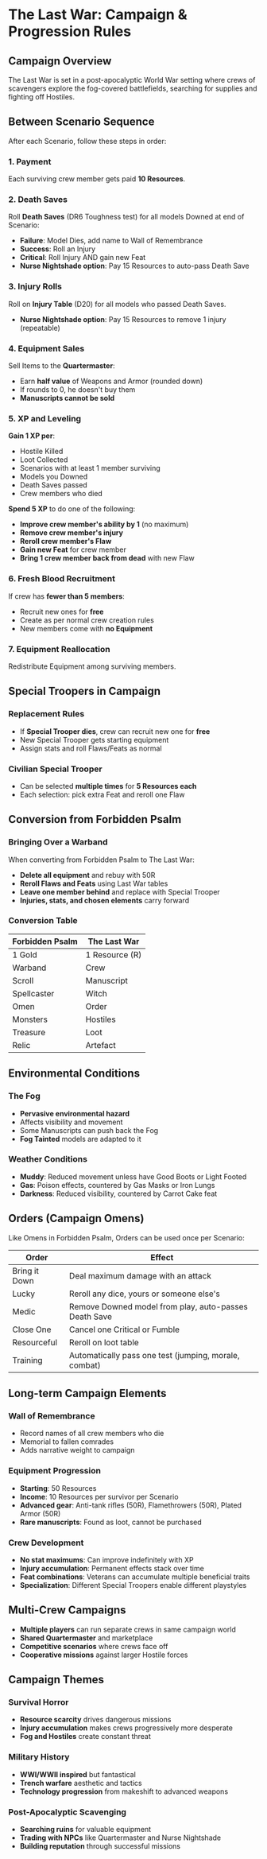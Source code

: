 # The Last War: Campaign & Progression Rules

## Campaign Overview
The Last War is set in a post-apocalyptic World War setting where crews of scavengers explore the fog-covered battlefields, searching for supplies and fighting off Hostiles.

## Between Scenario Sequence
After each Scenario, follow these steps in order:

### 1. Payment
Each surviving crew member gets paid **10 Resources**.

### 2. Death Saves
Roll **Death Saves** (DR6 Toughness test) for all models Downed at end of Scenario:
- **Failure**: Model Dies, add name to Wall of Remembrance
- **Success**: Roll an Injury
- **Critical**: Roll Injury AND gain new Feat
- **Nurse Nightshade option**: Pay 15 Resources to auto-pass Death Save

### 3. Injury Rolls
Roll on **Injury Table** (D20) for all models who passed Death Saves.
- **Nurse Nightshade option**: Pay 15 Resources to remove 1 injury (repeatable)

### 4. Equipment Sales
Sell Items to the **Quartermaster**:
- Earn **half value** of Weapons and Armor (rounded down)
- If rounds to 0, he doesn't buy them
- **Manuscripts cannot be sold**

### 5. XP and Leveling
**Gain 1 XP per**:
- Hostile Killed
- Loot Collected
- Scenarios with at least 1 member surviving
- Models you Downed
- Death Saves passed
- Crew members who died

**Spend 5 XP** to do one of the following:
- **Improve crew member's ability by 1** (no maximum)
- **Remove crew member's injury**
- **Reroll crew member's Flaw**
- **Gain new Feat** for crew member
- **Bring 1 crew member back from dead** with new Flaw

### 6. Fresh Blood Recruitment
If crew has **fewer than 5 members**:
- Recruit new ones for **free**
- Create as per normal crew creation rules
- New members come with **no Equipment**

### 7. Equipment Reallocation
Redistribute Equipment among surviving members.

## Special Troopers in Campaign

### Replacement Rules
- If **Special Trooper dies**, crew can recruit new one for **free**
- New Special Trooper gets starting equipment
- Assign stats and roll Flaws/Feats as normal

### Civilian Special Trooper
- Can be selected **multiple times** for **5 Resources each**
- Each selection: pick extra Feat and reroll one Flaw

## Conversion from Forbidden Psalm

### Bringing Over a Warband
When converting from Forbidden Psalm to The Last War:
- **Delete all equipment** and rebuy with 50R
- **Reroll Flaws and Feats** using Last War tables
- **Leave one member behind** and replace with Special Trooper
- **Injuries, stats, and chosen elements** carry forward

### Conversion Table
| Forbidden Psalm | The Last War |
|------------------|--------------|
| 1 Gold | 1 Resource (R) |
| Warband | Crew |
| Scroll | Manuscript |
| Spellcaster | Witch |
| Omen | Order |
| Monsters | Hostiles |
| Treasure | Loot |
| Relic | Artefact |

## Environmental Conditions

### The Fog
- **Pervasive environmental hazard**
- Affects visibility and movement
- Some Manuscripts can push back the Fog
- **Fog Tainted** models are adapted to it

### Weather Conditions
- **Muddy**: Reduced movement unless have Good Boots or Light Footed
- **Gas**: Poison effects, countered by Gas Masks or Iron Lungs
- **Darkness**: Reduced visibility, countered by Carrot Cake feat

## Orders (Campaign Omens)
Like Omens in Forbidden Psalm, Orders can be used once per Scenario:

| Order | Effect |
|-------|--------|
| Bring it Down | Deal maximum damage with an attack |
| Lucky | Reroll any dice, yours or someone else's |
| Medic | Remove Downed model from play, auto-passes Death Save |
| Close One | Cancel one Critical or Fumble |
| Resourceful | Reroll on loot table |
| Training | Automatically pass one test (jumping, morale, combat) |

## Long-term Campaign Elements

### Wall of Remembrance
- Record names of all crew members who die
- Memorial to fallen comrades
- Adds narrative weight to campaign

### Equipment Progression
- **Starting**: 50 Resources
- **Income**: 10 Resources per survivor per Scenario
- **Advanced gear**: Anti-tank rifles (50R), Flamethrowers (50R), Plated Armor (50R)
- **Rare manuscripts**: Found as loot, cannot be purchased

### Crew Development
- **No stat maximums**: Can improve indefinitely with XP
- **Injury accumulation**: Permanent effects stack over time
- **Feat combinations**: Veterans can accumulate multiple beneficial traits
- **Specialization**: Different Special Troopers enable different playstyles

## Multi-Crew Campaigns
- **Multiple players** can run separate crews in same campaign world
- **Shared Quartermaster** and marketplace
- **Competitive scenarios** where crews face off
- **Cooperative missions** against larger Hostile forces

## Campaign Themes

### Survival Horror
- **Resource scarcity** drives dangerous missions
- **Injury accumulation** makes crews progressively more desperate
- **Fog and Hostiles** create constant threat

### Military History
- **WWI/WWII inspired** but fantastical
- **Trench warfare** aesthetic and tactics
- **Technology progression** from makeshift to advanced weapons

### Post-Apocalyptic Scavenging
- **Searching ruins** for valuable equipment
- **Trading with NPCs** like Quartermaster and Nurse Nightshade
- **Building reputation** through successful missions